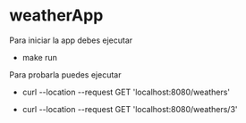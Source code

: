 # weatherApp

Para iniciar la app debes ejecutar

- make run

Para probarla puedes ejecutar

- curl --location --request GET 'localhost:8080/weathers'

- curl --location --request GET 'localhost:8080/weathers/3'